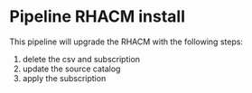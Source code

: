 # Pipeline RHACM install

This pipeline will upgrade the RHACM with the following steps:

1. delete the csv and subscription
2. update the source catalog
3. apply the subscription
